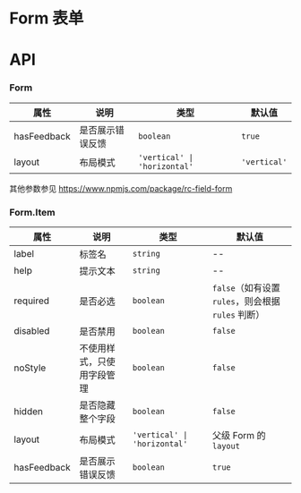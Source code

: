 # Form 表单

<code src="./demos/demo1.tsx"></code>
<code src="./demos/demo2.tsx"></code>
<code src="./demos/demo3.tsx"></code>

# API

### Form

| 属性        | 说明             | 类型                         | 默认值       |
| ----------- | ---------------- | ---------------------------- | ------------ |
| hasFeedback | 是否展示错误反馈 | `boolean`                    | `true`       |
| layout      | 布局模式         | `'vertical' \| 'horizontal'` | `'vertical'` |

其他参数参见 https://www.npmjs.com/package/rc-field-form

### Form.Item

| 属性        | 说明                       | 类型                         | 默认值                                             |
| ----------- | -------------------------- | ---------------------------- | -------------------------------------------------- |
| label       | 标签名                     | `string`                     | --                                                 |
| help        | 提示文本                   | `string`                     | --                                                 |
| required    | 是否必选                   | `boolean`                    | `false`（如有设置 `rules`，则会根据 `rules` 判断） |
| disabled    | 是否禁用                   | `boolean`                    | `false`                                            |
| noStyle     | 不使用样式，只使用字段管理 | `boolean`                    | `false`                                            |
| hidden      | 是否隐藏整个字段           | `boolean`                    | `false`                                            |
| layout      | 布局模式                   | `'vertical' \| 'horizontal'` | 父级 Form 的 `layout`                              |
| hasFeedback | 是否展示错误反馈           | `boolean`                    | `true`                                             |

